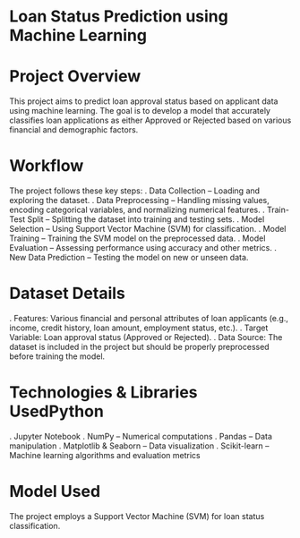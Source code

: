 # Loan Status Prediction using Machine Learning
# Project Overview
This project aims to predict loan approval status based on applicant data using machine learning. The goal is to develop a model that accurately classifies loan applications as either Approved or Rejected based on various financial and demographic factors.

# Workflow
The project follows these key steps:
. Data Collection – Loading and exploring the dataset.
. Data Preprocessing – Handling missing values, encoding categorical variables, and normalizing numerical features.
. Train-Test Split – Splitting the dataset into training and testing sets.
. Model Selection – Using Support Vector Machine (SVM) for classification.
. Model Training – Training the SVM model on the preprocessed data.
. Model Evaluation – Assessing performance using accuracy and other metrics.
. New Data Prediction – Testing the model on new or unseen data.
# Dataset Details 
. Features: Various financial and personal attributes of loan applicants (e.g., income, credit history, loan amount, employment status, etc.).
. Target Variable: Loan approval status (Approved or Rejected).
. Data Source: The dataset is included in the project but should be properly preprocessed before training the model.

# Technologies & Libraries UsedPython
. Jupyter Notebook
. NumPy – Numerical computations
. Pandas – Data manipulation
. Matplotlib & Seaborn – Data visualization
. Scikit-learn – Machine learning algorithms and evaluation metrics

# Model Used
The project employs a Support Vector Machine (SVM) for loan status classification.
